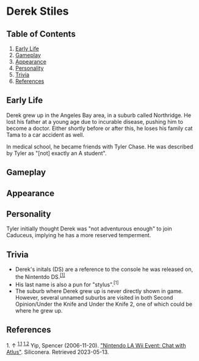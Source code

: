 # Derek Stiles

## Table of Contents
1. [Early Life](#earlylife)
2. [Gameplay](#gameplay)
3. [Appearance](#appearance)
4. [Personality](#personality)
5. [Trivia](#trivia)
6. [References](#references)

## <a id="earlylife"></a>Early Life
Derek grew up in the Angeles Bay area, in a suburb called Northridge. He lost his father at a young age due to incurable disease, pushing him to become a doctor. Either shortly before or after this, he loses his family cat Tama to a car accident as well.

In medical school, he became friends with Tyler Chase. He was described by Tyler as "[not] exactly an A student".

## <a id="gameplay"></a>Gameplay

## <a id="appearance"></a>Appearance 

## <a id="personality"></a>Personality

Tyler initially thought Derek was "not adventurous enough" to join Caduceus, implying he has a more reserved temperment.

## <a id="trivia"></a>Trivia

* Derek's initals (DS) are a reference to the console he was released on, the Nintentdo DS.<sup><a id="1.1"></a>[[1]]()</sup>
* His last name is also a pun for "stylus".<sup><a id="1.2"></a>[1]</sup>
* The suburb where Derek grew up is never directly shown in game. However, several unnamed suburbs are visited in both Second Opinion/Under the Knife and Under the Knife 2, one of which could be where he grew up.

## <a id="references"></a>References

<a id="1"></a>1. ↑ <sup> [1.1](#1.1) [1.2](#1.2)</sup> Yip, Spencer (2006-11-20). ["Nintendo LA Wii Event: Chat with Atlus"](https://www.siliconera.com/nintendo-la-wii-event-chat-with-atlus/). Siliconera. Retrieved 2023-05-13.
